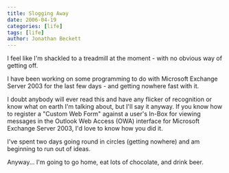 ```yaml
---
title: Slogging Away
date: 2006-04-19
categories: [life]
tags: [life]
author: Jonathan Beckett
---
```


I feel like I'm shackled to a treadmill at the moment - with no obvious way of getting off.

I have been working on some programming to do with Microsoft Exchange Server 2003 for the last few days - and getting nowhere fast with it.

I doubt anybody will ever read this and have any flicker of recognition or know what on earth I'm talking about, but I'll say it anyway. If you know how to register a "Custom Web Form" against a user's In-Box for viewing messages in the Outlook Web Access (OWA) interface for Microsoft Exchange Server 2003, I'd love to know how you did it.

I've spent two days going round in circles (getting nowhere) and am beginning to run out of ideas.

Anyway... I'm going to go home, eat lots of chocolate, and drink beer.